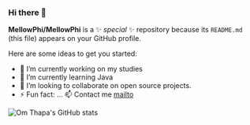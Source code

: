 ### Hi there 👋


**MellowPhi/MellowPhi** is a ✨ _special_ ✨ repository because its `README.md` (this file) appears on your GitHub profile.

Here are some ideas to get you started:

- 🔭 I’m currently working on my studies
- 🌱 I’m currently learning Java
- 👯 I’m looking to collaborate on open source projects.
- ⚡ Fun fact: ...
📫 Contact me [mailto](ombt14@gmail.com)

![Om Thapa's GitHub stats](https://github-readme-stats.vercel.app/api?username=MellowPhi&show_icons=true&theme=radical)

